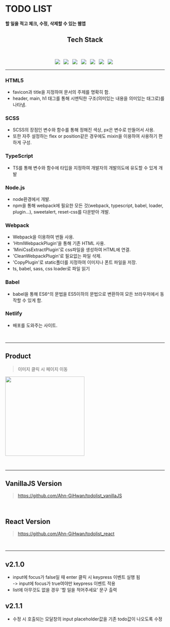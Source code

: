 # TODO LIST

**할 일을 적고 체크, 수정, 삭제할 수 있는 웹앱**

<h2 align="center"><b> Tech Stack </b></h2>
</br>
<p align="center">
<img src="https://img.shields.io/badge/HTML5-E34F26?style=flat-square&logo=HTML5&logoColor=white"/></a> &nbsp
<img src="https://img.shields.io/badge/SCSS-CC6699?style=flat-square&logo=SASS&logoColor=white"/></a> &nbsp
<img src="https://img.shields.io/badge/TypeScript-3178C6?style=flat-square&logo=TypeScript&logoColor=white"/></a> &nbsp
<img src="https://img.shields.io/badge/Node.js-339933?style=flat-square&logo=Node.js&logoColor=white"/></a> &nbsp
<img src="https://img.shields.io/badge/Webpack-8DD6F9?style=flat-square&logo=webpack&logoColor=white"/></a> &nbsp
<img src="https://img.shields.io/badge/Babel-F9DC3E?style=flat-square&logo=Babel&logoColor=white"/></a> &nbsp
<img src="https://img.shields.io/badge/Netlify-00C7B7?style=flat-square&logo=Netlify&logoColor=white"/></a> &nbsp
<hr>

### HTML5

- favicon과 title을 지정하여 문서의 주제를 명확히 함.
- header, main, h1 태그를 통해 시멘틱한 구조(의미있는 내용을 의미있는 태그로)를 나타냄.

### SCSS

- SCSS의 장점인 변수와 함수를 통해 정해진 색상, px은 변수로 만들어서 사용.
- 또한 자주 설정하는 flex or position같은 경우에도 mixin을 이용하여 사용하기 편하게 구성.

### TypeScript

- TS를 통해 변수와 함수에 타입을 지정하여 개발자의 개발의도에 유도할 수 있게 개발

### Node.js

- node환경에서 개발.
- npm을 통해 webpack에 필요한 모든 것(webpack, typescript, babel, loader, plugin...), sweetalert, reset-css를 다운받아 개발.

### Webpack

- Webpack을 이용하여 번들 사용.
- 'HtmlWebpackPlugin'을 통해 기존 HTML 사용.
- 'MiniCssExtractPlugin'로 css파일을 생성하여 HTML에 연결.
- 'CleanWebpackPlugin'로 필요없는 파일 삭제.
- 'CopyPlugin'로 static폴더를 지정하여 이미지나 폰트 파일을 저장.
- ts, babel, sass, css loader로 파일 읽기

### Babel

- babel을 통해 ES6^의 문법을 ES5이하의 문법으로 변환하여 모든 브라우저에서 동작할 수 있게 함.

### Netlify

- 배포를 도와주는 사이트.

<br>
<hr>

##

## Product

> 이미지 클릭 시 페이지 이동

[<img src="https://images.velog.io/images/ahngh/post/a72e1ec3-6272-43e8-8ff1-43080e67ce2b/%E1%84%89%E1%85%B3%E1%84%8F%E1%85%B3%E1%84%85%E1%85%B5%E1%86%AB%E1%84%89%E1%85%A3%E1%86%BA%202021-09-26%20%E1%84%8B%E1%85%A9%E1%84%92%E1%85%AE%206.05.37.png" width="250">](https://skytodo-ts.netlify.app/)

<br>
<hr>

## VanillaJS Version

> https://github.com/Ahn-GiHwan/todolist_vanillaJS

<br>

## React Version

> https://github.com/Ahn-GiHwan/todolist_react

<br>
<hr>

## v2.1.0

- input에 focus가 false일 때 enter 클릭 시 keypress 이벤트 실행 됨 <br>-> input에 focus가 true여야만 keypress 이벤트 적용
- list에 아무것도 없을 경우 '할 일을 적어주세요' 문구 출력

## v2.1.1

- 수정 시 호출되는 모달창의 input placeholder값을 기존 todo값이 나오도록 수정
